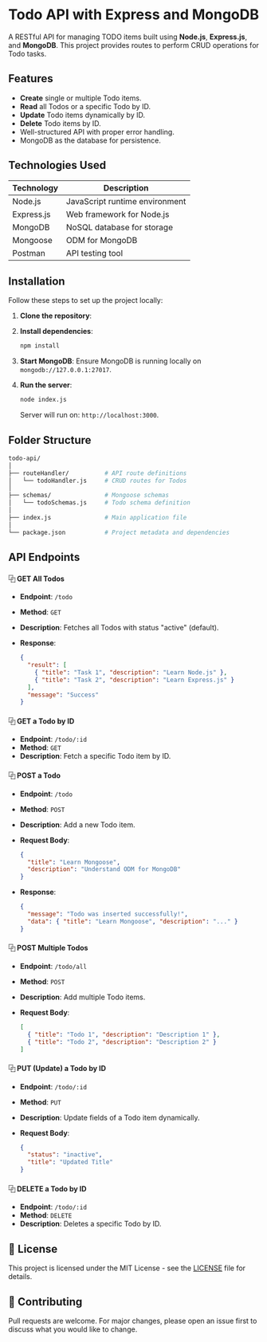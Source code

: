 # **Todo API with Express and MongoDB**

A RESTful API for managing TODO items built using **Node.js**, **Express.js**, and **MongoDB**. This project provides routes to perform CRUD operations for Todo tasks.

## Features

- **Create** single or multiple Todo items.
- **Read** all Todos or a specific Todo by ID.
- **Update** Todo items dynamically by ID.
- **Delete** Todo items by ID.
- Well-structured API with proper error handling.
- MongoDB as the database for persistence.

## Technologies Used

| Technology | Description                    |
| ---------- | ------------------------------ |
| Node.js    | JavaScript runtime environment |
| Express.js | Web framework for Node.js      |
| MongoDB    | NoSQL database for storage     |
| Mongoose   | ODM for MongoDB                |
| Postman    | API testing tool               |

## Installation

Follow these steps to set up the project locally:

1. **Clone the repository**:
2. **Install dependencies**:

   ```bash
   npm install
   ```

3. **Start MongoDB**: Ensure MongoDB is running locally on `mongodb://127.0.0.1:27017`.

4. **Run the server**:

   ```bash
   node index.js
   ```

   Server will run on: `http://localhost:3000`.

## Folder Structure

```bash
todo-api/
│
├── routeHandler/          # API route definitions
│   └── todoHandler.js     # CRUD routes for Todos
│
├── schemas/               # Mongoose schemas
│   └── todoSchemas.js     # Todo schema definition
│
├── index.js               # Main application file
│
└── package.json           # Project metadata and dependencies
```

## API Endpoints

#### ⿻ GET All Todos

- **Endpoint**: `/todo`

- **Method**: `GET`

- **Description**: Fetches all Todos with status "active" (default).

- **Response**:

  ```json
  {
    "result": [
      { "title": "Task 1", "description": "Learn Node.js" },
      { "title": "Task 2", "description": "Learn Express.js" }
    ],
    "message": "Success"
  }
  ```

#### ⿻ GET a Todo by ID

- **Endpoint**: `/todo/:id`
- **Method**: `GET`
- **Description**: Fetch a specific Todo item by ID.

#### ⿻ POST a Todo

- **Endpoint**: `/todo`

- **Method**: `POST`

- **Description**: Add a new Todo item.

- **Request Body**:

  ```json
  {
    "title": "Learn Mongoose",
    "description": "Understand ODM for MongoDB"
  }
  ```

- **Response**:

  ```json
  {
    "message": "Todo was inserted successfully!",
    "data": { "title": "Learn Mongoose", "description": "..." }
  }
  ```

#### ⿻ POST Multiple Todos

- **Endpoint**: `/todo/all`

- **Method**: `POST`

- **Description**: Add multiple Todo items.

- **Request Body**:

  ```json
  [
    { "title": "Todo 1", "description": "Description 1" },
    { "title": "Todo 2", "description": "Description 2" }
  ]
  ```

#### ⿻ PUT (Update) a Todo by ID

- **Endpoint**: `/todo/:id`

- **Method**: `PUT`

- **Description**: Update fields of a Todo item dynamically.

- **Request Body**:

  ```json
  {
    "status": "inactive",
    "title": "Updated Title"
  }
  ```

#### ⿻ DELETE a Todo by ID

- **Endpoint**: `/todo/:id`
- **Method**: `DELETE`
- **Description**: Deletes a specific Todo by ID.

## **📌 License**

This project is licensed under the MIT License - see the [LICENSE](LICENSE) file for details.

## **🤝 Contributing**

Pull requests are welcome. For major changes, please open an issue first to discuss what you would like to change.
